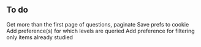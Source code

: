## To do

Get more than the first page of questions, paginate
Save prefs to cookie
Add preference(s) for which levels are queried
Add preference for filtering only items already studied
